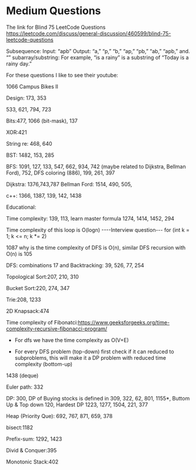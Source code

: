 # Medium Questions


The link for Blind 75 LeetCode Questions
https://leetcode.com/discuss/general-discussion/460599/blind-75-leetcode-questions

Subsequence: Input: “apb” Output: “a,” “p,” “b,” “ap,” “pb,” “ab,” “apb,” and. “” 
subarray/substring: For example, “is a rainy” is a substring of “Today is a rainy day.”

For these questions I like to see their youtube:

1066 Campus Bikes II

Design: 173, 353

533, 621, 794, 723

Bits:477, 1066 (bit-mask), 137

XOR:421

String re: 468, 640

BST: 1482, 153, 285

BFS: 1091, 127, 133, 547, 662, 934, 742 (maybe related to Dijkstra, Bellman Ford), 752, DFS coloring (886), 199, 261, 397 

Dijkstra: 1376,743,787  Bellman Ford: 1514, 490, 505, 

c++: 1366, 1387, 139, 142, 1438

Educational:

Time complexity: 139, 113, learn master formula 1274, 1414, 1452, 294

Time complexity of this loop is O(logn) ----Interview question---  for (int k = 1; k <= n; k *= 2)

1087 why is the time complexity of DFS is O(n), similar DFS recursion with O(n) is 105

DFS: combinations 17 and Backtracking: 39, 526, 77, 254

Topological Sort:207, 210, 310

Bucket Sort:220, 274, 347

Trie:208, 1233

2D Knapsack:474

Time complexity of Fibonatci:https://www.geeksforgeeks.org/time-complexity-recursive-fibonacci-program/

- For dfs we have the time complexity as O(V+E)

- For every DFS problem (top-down) first check if it can reduced to subproblems, this will make it a DP problem with reduced time complexity (bottom-up)

1438 (deque)

Euler path: 332

DP: 300, DP of Buying stocks is defined in 309, 322, 62, 801, 1155*, Buttom Up & Top down 120, Hardest DP 1223, 1277, 1504, 221, 377

Heap (Priority Que): 692, 767, 871, 659, 378

bisect:1182

Prefix-sum: 1292, 1423

Divid & Conquer:395

Monotonic Stack:402
